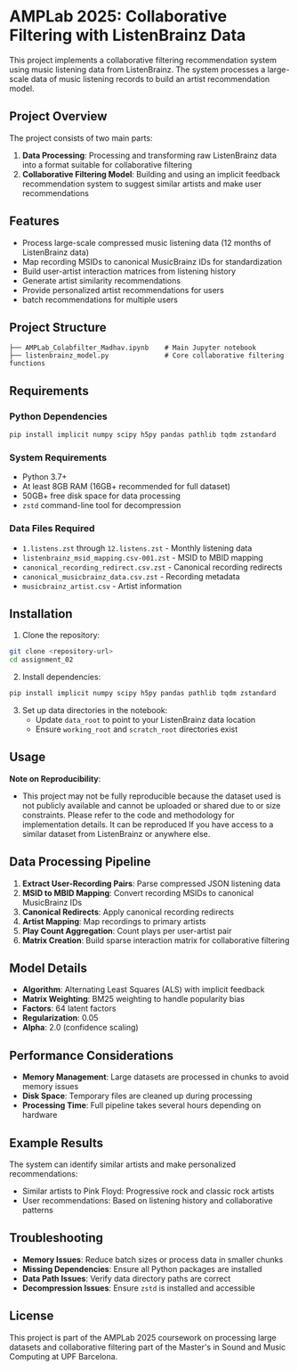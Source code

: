 # AMPLab 2025: Collaborative Filtering with ListenBrainz Data

This project implements a collaborative filtering recommendation system using music listening data from ListenBrainz. The system processes a large-scale data of music listening records to build an artist recommendation model.

## Project Overview

The project consists of two main parts:
1. **Data Processing**: Processing and transforming raw ListenBrainz data into a format suitable for collaborative filtering
2. **Collaborative Filtering Model**: Building and using an implicit feedback recommendation system to suggest similar artists and make user recommendations

## Features

- Process large-scale compressed music listening data (12 months of ListenBrainz data)
- Map recording MSIDs to canonical MusicBrainz IDs for standardization
- Build user-artist interaction matrices from listening history
- Generate artist similarity recommendations
- Provide personalized artist recommendations for users
- batch recommendations for multiple users

## Project Structure

```
├── AMPLab_Colabfilter_Madhav.ipynb    # Main Jupyter notebook 
├── listenbrainz_model.py              # Core collaborative filtering functions

```

## Requirements

### Python Dependencies
```bash
pip install implicit numpy scipy h5py pandas pathlib tqdm zstandard
```

### System Requirements
- Python 3.7+
- At least 8GB RAM (16GB+ recommended for full dataset)
- 50GB+ free disk space for data processing
- `zstd` command-line tool for decompression

### Data Files Required
- `1.listens.zst` through `12.listens.zst` - Monthly listening data
- `listenbrainz_msid_mapping.csv-001.zst` - MSID to MBID mapping
- `canonical_recording_redirect.csv.zst` - Canonical recording redirects
- `canonical_musicbrainz_data.csv.zst` - Recording metadata
- `musicbrainz_artist.csv` - Artist information

## Installation

1. Clone the repository:
```bash
git clone <repository-url>
cd assignment_02
```

2. Install dependencies:
```bash
pip install implicit numpy scipy h5py pandas pathlib tqdm zstandard
```

3. Set up data directories in the notebook:
   - Update `data_root` to point to your ListenBrainz data location
   - Ensure `working_root` and `scratch_root` directories exist

## Usage

**Note on Reproducibility**:
- This project may not be fully reproducible because the dataset used is not publicly available and cannot be uploaded or shared due to or size constraints.
Please refer to the code and methodology for implementation details. It can be reproduced If you have access to a similar dataset from ListenBrainz or anywhere else.

## Data Processing Pipeline

1. **Extract User-Recording Pairs**: Parse compressed JSON listening data
2. **MSID to MBID Mapping**: Convert recording MSIDs to canonical MusicBrainz IDs
3. **Canonical Redirects**: Apply canonical recording redirects
4. **Artist Mapping**: Map recordings to primary artists
5. **Play Count Aggregation**: Count plays per user-artist pair
6. **Matrix Creation**: Build sparse interaction matrix for collaborative filtering

## Model Details

- **Algorithm**: Alternating Least Squares (ALS) with implicit feedback
- **Matrix Weighting**: BM25 weighting to handle popularity bias
- **Factors**: 64 latent factors
- **Regularization**: 0.05
- **Alpha**: 2.0 (confidence scaling)

## Performance Considerations

- **Memory Management**: Large datasets are processed in chunks to avoid memory issues
- **Disk Space**: Temporary files are cleaned up during processing
- **Processing Time**: Full pipeline takes several hours depending on hardware

## Example Results

The system can identify similar artists and make personalized recommendations:
- Similar artists to Pink Floyd: Progressive rock and classic rock artists
- User recommendations: Based on listening history and collaborative patterns

## Troubleshooting

- **Memory Issues**: Reduce batch sizes or process data in smaller chunks
- **Missing Dependencies**: Ensure all Python packages are installed
- **Data Path Issues**: Verify data directory paths are correct
- **Decompression Issues**: Ensure `zstd` is installed and accessible

## License

This project is part of the AMPLab 2025 coursework on processing large datasets and collaborative filtering part of the Master's in Sound and Music Computing at UPF Barcelona. 
